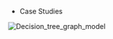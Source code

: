 * Case Studies





![Decision_tree_graph_model](https://user-images.githubusercontent.com/30737713/72773077-f8692500-3bd3-11ea-8bd3-754a18198a61.png)

